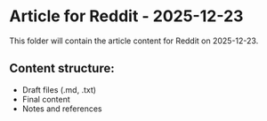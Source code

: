 # Article for Reddit - 2025-12-23

This folder will contain the article content for Reddit on 2025-12-23.

## Content structure:
- Draft files (.md, .txt)
- Final content
- Notes and references
